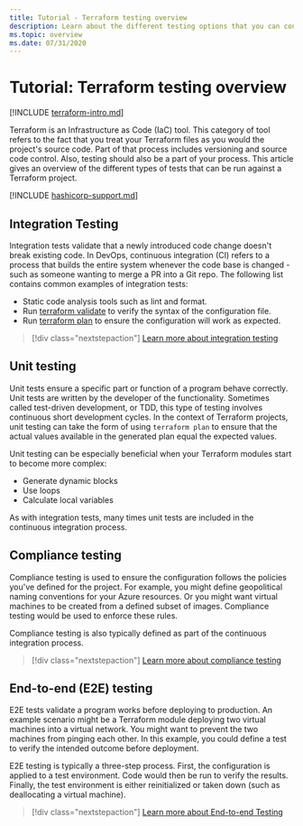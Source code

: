 ```yaml
---
title: Tutorial - Terraform testing overview
description: Learn about the different testing options that you can configure to validate Terraform projects.
ms.topic: overview
ms.date: 07/31/2020
---
```


# Tutorial: Terraform testing overview

[!INCLUDE [terraform-intro.md](includes/terraform-intro.md)]

Terraform is an Infrastructure as Code (IaC) tool. This category of tool refers to the fact that you treat your Terraform files as you would the project's source code. Part of that process includes versioning and source code control. Also, testing should also be a part of your process. This article gives an overview of the different types of tests that can be run against a Terraform project.

[!INCLUDE [hashicorp-support.md](includes/hashicorp-support.md)]

## Integration Testing

Integration tests validate that a newly introduced code change doesn't break existing code. In DevOps, continuous integration (CI) refers to a process that builds the entire system whenever the code base is changed - such as someone wanting to merge a PR into a Git repo. The following list contains common examples of integration tests:

- Static code analysis tools such as lint and format.
- Run [terraform validate](https://www.terraform.io/docs/commands/validate.html) to verify the syntax of the configuration file.
- Run [terraform plan](https://www.terraform.io/docs/commands/validate.html) to ensure the configuration will work as expected.

> [!div class="nextstepaction"]
> [Learn more about integration testing](best-practices-integration-testing.md)

## Unit testing

Unit tests ensure a specific part or function of a program behave correctly. Unit tests are written by the developer of the functionality. Sometimes called test-driven development, or TDD, this type of testing involves continuous short development cycles. In the context of Terraform projects, unit testing can take the form of using `terraform plan` to ensure that the actual values available in the generated plan equal the expected values. 

Unit testing can be especially beneficial when your Terraform modules start to become more complex:

- Generate dynamic blocks
- Use loops
- Calculate local variables

As with integration tests, many times unit tests are included in the continuous integration process.

## Compliance testing

Compliance testing is used to ensure the configuration follows the policies you've defined for the project. For example, you might define geopolitical naming conventions for your Azure resources. Or you might want virtual machines to be created from a defined subset of images. Compliance testing would be used to enforce these rules.

Compliance testing is also typically defined as part of the continuous integration process.

> [!div class="nextstepaction"]
> [Learn more about compliance testing](best-practices-compliance-testing.md)

## End-to-end (E2E) testing

E2E tests validate a program works before deploying to production. An example scenario might be a Terraform module deploying two virtual machines into a virtual network. You might want to prevent the two machines from pinging each other. In this example, you could define a test to verify the intended outcome before deployment.

E2E testing is typically a three-step process. First, the configuration is applied to a test environment. Code would then be run to verify the results. Finally, the test environment is either reinitialized or taken down (such as deallocating a virtual machine).

> [!div class="nextstepaction"]
> [Learn more about End-to-end Testing](best-practices-end-to-end-testing.md)